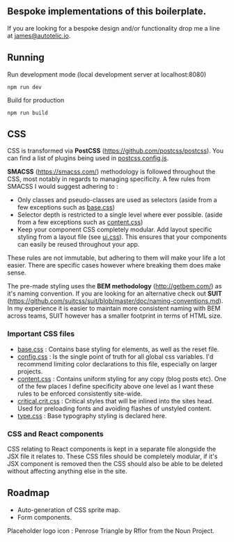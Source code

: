 

## Bespoke implementations of this boilerplate.

If you are looking for a bespoke design and/or functionality drop me a line at [james@autotelic.io](mailto:james@autotelic.io).

## Running

Run development mode (local development server at localhost:8080)
```
npm run dev
```

Build for production
```
npm run build
```

## CSS

CSS is transformed via **PostCSS** (https://github.com/postcss/postcss). You can find a list of plugins being used in [postcss.config.js](postcss.config.js).

**SMACSS** (https://smacss.com/) methodology is followed throughout the CSS, most notably in regards to managing specificity. A few rules from SMACSS I would suggest adhering to :

- Only classes and pseudo-classes are used as selectors (aside from a few exceptions such as [base.css](/src/css/content.css))
- Selector depth is restricted to a single level where ever possible. (aside from a few exceptions such as [content.css](/src/css/content.css))
- Keep your component CSS completely modular. Add layout specific styling from a layout file (see [ui.css](/src/js/components/ui.css)). This ensures that your components can easily be reused throughout your app.

These rules are not immutable, but adhering to them will make your life a lot easier. There are specific cases however where breaking them does make sense.

The pre-made styling uses the **BEM methodology** (http://getbem.com/) as it's naming convention. If you are looking for an alternative check out **SUIT** (https://github.com/suitcss/suit/blob/master/doc/naming-conventions.md). In my experience it is easier to maintain more consistent naming with BEM across teams, SUIT however has a smaller footprint in terms of HTML size.

### Important CSS files

- [base.css](/src/css/base.css) : Contains base styling for elements, as well as the reset file.
- [config.css](/src/css/config.css) : Is the single point of truth for all global css variables. I'd recommend limiting color declarations to this file, especially on larger projects.
- [content.css](/src/css/content.css) : Contains uniform styling for any copy (blog posts etc). One of the few places I define specificity above one level as I want these rules to be enforced consistently site-wide.
- [critical.crit.css](/src/css/critical.crit.css) : Critical styles that will be inlined into the sites head. Used for preloading fonts and avoiding flashes of unstyled content.
- [type.css](/src/css/type.css) : Base typography styling is declared here.

### CSS and React components

CSS relating to React components is kept in a separate file alongside the JSX file it relates to. These CSS files should be completely modular, if it's JSX component is removed then the CSS should also be able to be deleted without affecting anything else in the site.

## Roadmap

- Auto-generation of CSS sprite map.
- Form components.

Placeholder logo icon : Penrose Triangle by Rflor from the Noun Project.
